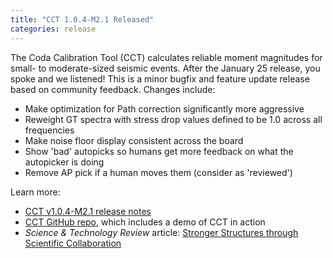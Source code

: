 ```yaml
---
title: "CCT 1.0.4-M2.1 Released"
categories: release
---
```


The Coda Calibration Tool (CCT) calculates reliable moment magnitudes for small- to moderate-sized seismic events. After the January 25 release, you spoke and we listened! This is a minor bugfix and feature update release based on community feedback. Changes include:

- Make optimization for Path correction significantly more aggressive
- Reweight GT spectra with stress drop values defined to be 1.0 across all frequencies
- Make noise floor display consistent across the board
- Show 'bad' autopicks so humans get more feedback on what the autopicker is doing
- Remove AP pick if a human moves them (consider as 'reviewed')

Learn more:

- [CCT v1.0.4-M2.1 release notes](https://github.com/LLNL/coda-calibration-tool/releases/tag/1.0.4-M2.1)
- [CCT GitHub repo](https://github.com/LLNL/coda-calibration-tool), which includes a demo of CCT in action
- *Science & Technology Review* article: [Stronger Structures through Scientific Collaboration](https://str.llnl.gov/2018-10/gok)
